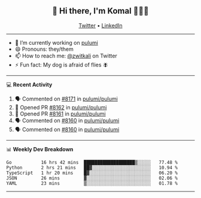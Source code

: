 <h2 align="center"> 👋 Hi there, I'm Komal 🧑🏾‍💻 </h2>
<p align="center">
    <a href="https://twitter.com/zwitkali">Twitter</a> •
    <a href="https://www.linkedin.com/in/komal-ali/">LinkedIn</a>
</p>

--------

- 🔭 I’m currently working on [pulumi](https://github.com/pulumi/pulumi)
- 😄 Pronouns: they/them
- 📫 How to reach me: [@zwitkali](https://twitter.com/zwitkali) on Twitter
- ⚡ Fun fact: My dog is afraid of flies 🪰

--------
💻 **Recent Activity**

<!--START_SECTION:activity-->
1. 🗣 Commented on [#8171](https://github.com/pulumi/pulumi/issues/8171) in [pulumi/pulumi](https://github.com/pulumi/pulumi)
2. 💪 Opened PR [#8162](https://github.com/pulumi/pulumi/pull/8162) in [pulumi/pulumi](https://github.com/pulumi/pulumi)
3. 💪 Opened PR [#8161](https://github.com/pulumi/pulumi/pull/8161) in [pulumi/pulumi](https://github.com/pulumi/pulumi)
4. 🗣 Commented on [#8160](https://github.com/pulumi/pulumi/issues/8160) in [pulumi/pulumi](https://github.com/pulumi/pulumi)
5. 🗣 Commented on [#8160](https://github.com/pulumi/pulumi/issues/8160) in [pulumi/pulumi](https://github.com/pulumi/pulumi)
<!--END_SECTION:activity-->

--------

📊 **Weekly Dev Breakdown**
<!--START_SECTION:waka-->
```text
Go           16 hrs 42 mins  ███████████████████▒░░░░░   77.48 % 
Python       2 hrs 21 mins   ██▓░░░░░░░░░░░░░░░░░░░░░░   10.94 % 
TypeScript   1 hr 20 mins    █▓░░░░░░░░░░░░░░░░░░░░░░░   06.20 % 
JSON         26 mins         ▓░░░░░░░░░░░░░░░░░░░░░░░░   02.06 % 
YAML         23 mins         ▒░░░░░░░░░░░░░░░░░░░░░░░░   01.78 % 
```
<!--END_SECTION:waka-->

--------